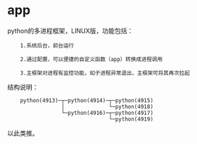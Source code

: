 # app

python的多进程框架，LINUX版，功能包括：

        1.系统后台，前台运行

        2.通过配置，可以便捷的自定义函数（app）转换成进程调用

        3.主框架对进程有监控功能，如子进程异常退出，主框架可将其再次拉起


结构说明：


        python(4913)─┬─python(4914)─┬─python(4915)
                     │              └─python(4918)
                     └─python(4916)─┬─python(4917)
                                    └─python(4919)
                         
                         
以此类推。
